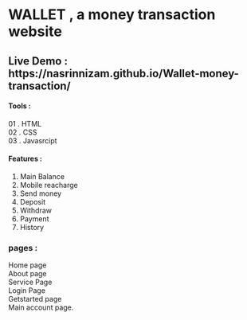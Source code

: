 <h1> WALLET , a money transaction website</h1>

<h2> Live Demo : https://nasrinnizam.github.io/Wallet-money-transaction/</h2>

<h4>Tools : </h4>
01 . HTML<br>
02 . CSS<br>
03 . Javasrcipt<br>

<h4> Features : </h4>

01. Main Balance<br>
02. Mobile reacharge<br>
03. Send money<br>
04. Deposit<br>
05. Withdraw<br>
06. Payment<br>
07. History<br>

<h3>pages :</h3>
Home page<br>
About page<br>
Service Page<br>
Login Page<br>
Getstarted page<br>
Main account page.

